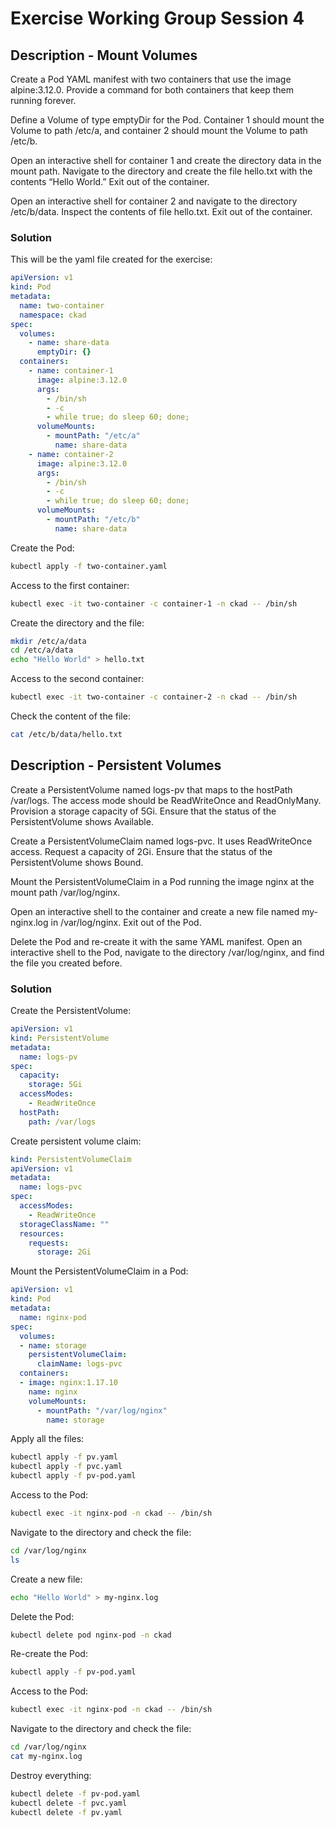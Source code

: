 # Exercise Working Group Session 4

## Description - Mount Volumes

Create a Pod YAML manifest with two containers that use the image alpine:3.12.0. Provide a command for both containers that keep them running forever.

Define a Volume of type emptyDir for the Pod. Container 1 should mount the Volume to path /etc/a, and container 2 should mount the Volume to path /etc/b.

Open an interactive shell for container 1 and create the directory data in the mount path. Navigate to the directory and create the file hello.txt with the contents “Hello World.” Exit out of the container.

Open an interactive shell for container 2 and navigate to the directory /etc/b/data. Inspect the contents of file hello.txt. Exit out of the container.

### Solution

This will be the yaml file created for the exercise:

```yaml
apiVersion: v1
kind: Pod
metadata:
  name: two-container
  namespace: ckad
spec:
  volumes:
    - name: share-data
      emptyDir: {}
  containers:
    - name: container-1
      image: alpine:3.12.0
      args:
        - /bin/sh
        - -c
        - while true; do sleep 60; done;
      volumeMounts:
        - mountPath: "/etc/a"
          name: share-data
    - name: container-2
      image: alpine:3.12.0
      args:
        - /bin/sh
        - -c
        - while true; do sleep 60; done;
      volumeMounts:
        - mountPath: "/etc/b"
          name: share-data
```
  

Create the Pod:

```bash
kubectl apply -f two-container.yaml
```

Access to the first container:

```bash
kubectl exec -it two-container -c container-1 -n ckad -- /bin/sh
```

Create the directory and the file:

```bash
mkdir /etc/a/data
cd /etc/a/data
echo "Hello World" > hello.txt
```

Access to the second container:

```bash
kubectl exec -it two-container -c container-2 -n ckad -- /bin/sh
```

Check the content of the file:

```bash
cat /etc/b/data/hello.txt
```

## Description - Persistent Volumes

Create a PersistentVolume named logs-pv that maps to the hostPath /var/logs. The access mode should be ReadWriteOnce and ReadOnlyMany. Provision a storage capacity of 5Gi. Ensure that the status of the PersistentVolume shows Available.

Create a PersistentVolumeClaim named logs-pvc. It uses ReadWriteOnce access. Request a capacity of 2Gi. Ensure that the status of the PersistentVolume shows Bound.

Mount the PersistentVolumeClaim in a Pod running the image nginx at the mount path /var/log/nginx.

Open an interactive shell to the container and create a new file named my-nginx.log in /var/log/nginx. Exit out of the Pod.

Delete the Pod and re-create it with the same YAML manifest. Open an interactive shell to the Pod, navigate to the directory /var/log/nginx, and find the file you created before.


### Solution

Create the PersistentVolume:

```yaml
apiVersion: v1
kind: PersistentVolume
metadata:
  name: logs-pv
spec:
  capacity:
    storage: 5Gi
  accessModes:
    - ReadWriteOnce
  hostPath:
    path: /var/logs
```

Create persistent volume claim:

```yaml
kind: PersistentVolumeClaim
apiVersion: v1
metadata:
  name: logs-pvc
spec:
  accessModes:
    - ReadWriteOnce
  storageClassName: ""
  resources:
    requests:
      storage: 2Gi
```

Mount the PersistentVolumeClaim in a Pod:

```yaml
apiVersion: v1
kind: Pod
metadata:
  name: nginx-pod
spec:
  volumes:
  - name: storage
    persistentVolumeClaim:
      claimName: logs-pvc
  containers:
  - image: nginx:1.17.10
    name: nginx
    volumeMounts:
      - mountPath: "/var/log/nginx"
        name: storage
```

Apply all the files:

```bash
kubectl apply -f pv.yaml
kubectl apply -f pvc.yaml
kubectl apply -f pv-pod.yaml
```

Access to the Pod:

```bash
kubectl exec -it nginx-pod -n ckad -- /bin/sh
```

Navigate to the directory and check the file:

```bash
cd /var/log/nginx
ls
```

Create a new file:

```bash
echo "Hello World" > my-nginx.log
```

Delete the Pod:

```bash
kubectl delete pod nginx-pod -n ckad
```

Re-create the Pod:

```bash
kubectl apply -f pv-pod.yaml
```

Access to the Pod:

```bash
kubectl exec -it nginx-pod -n ckad -- /bin/sh
```

Navigate to the directory and check the file:

```bash
cd /var/log/nginx
cat my-nginx.log
```

Destroy everything:

```bash
kubectl delete -f pv-pod.yaml
kubectl delete -f pvc.yaml
kubectl delete -f pv.yaml
```
